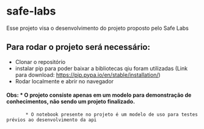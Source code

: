 # safe-labs
Esse projeto visa o desenvolvimento do projeto proposto pelo Safe Labs

## Para rodar o projeto será necessário:
 - Clonar o repositório
 - instalar pip para poder baixar a bibliotecas qiu foram utilizadas (Link para download: https://pip.pypa.io/en/stable/installation/)
 - Rodar localmente e abrir no navegador
 
 
 
 #### Obs: * O projeto consiste apenas em um modelo para demonstração de conhecimentos, não sendo um projeto finalizado. 
           * O notebook presente no projeto é um modelo de uso para testes prévios ao desenvolvimento da api
